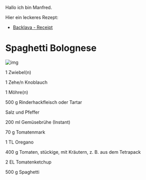 Hallo ich bin Manfred.

Hier ein leckeres Rezept:

-  [Backlava - Receipt](./Mansour.md)

# Spaghetti Bolognese

![img](https://img.chefkoch-cdn.de/rezepte/393031127655461/bilder/831054/crop-642x428/spaghetti-bolognese.jpg)

1	Zwiebel(n)  

1 Zehe/n	Knoblauch  

1	Möhre(n)  

500 g	Rinderhackfleisch oder Tartar  

Salz und Pfeffer  

200 ml	Gemüsebrühe (Instant)  

70 g	Tomatenmark  

1 TL	Oregano  

400 g	Tomaten, stückige, mit Kräutern, z. B. aus dem Tetrapack  

2 EL	Tomatenketchup  

500 g	Spaghetti  

